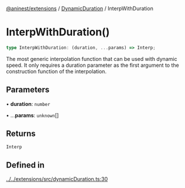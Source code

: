 [@aninest/extensions](../../index.md) / [DynamicDuration](../index.md) / InterpWithDuration

# InterpWithDuration()

```ts
type InterpWithDuration: (duration, ...params) => Interp;
```

The most generic interpolation function that can be used with dynamic speed.
It only requires a duration parameter as the first argument to the construction
function of the interpolation.

## Parameters

• **duration**: `number`

• ...**params**: `unknown`[]

## Returns

`Interp`

## Defined in

[../../extensions/src/dynamicDuration.ts:30](https://github.com/zphrs/aninest/blob/93165c72e5bf58f07554172fb8f04e60bd3cd7ed/extensions/src/dynamicDuration.ts#L30)
